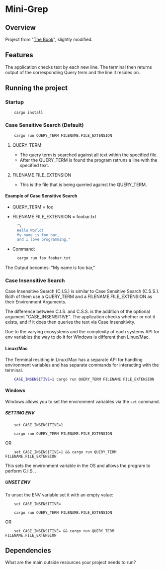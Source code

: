 # Mini-Grep

## **Overview**

Project from "[The Book](https://doc.rust-lang.org/book/ch12-00-an-io-project.html)", slightly modified.

## **Features**

The application checks text by each new line. The terminal then returns output of the corresponding Query term and the line it resides on.

## **Running the project**

### **Startup**

```rust
    cargo install
```

### **Case Sensitive Search (Default**)

```rust
    cargo run QUERY_TERM FILENAME.FILE_EXTENSION
```

1. QUERY_TERM:

   - The query term is searched against all text within the specified file.
   - After the QUERY_TERM is found the program retruns a line with the specified text.

2. FILENAME.FILE_EXTENSION

   - This is the file that is being queried against the QUERY_TERM.

#### **Example of Case Sensitive Search**

- QUERY_TERM = foo

- FILENAME.FILE_EXTENSION = foobar.txt

  ```zsh
    "\
    Hello World!
    My name is foo bar,
    and I love programming."
  ```

- Command:

  ```zsh
    cargo run foo foobar.txt
  ```

The Output becomes: "My name is foo bar,"

### **Case Insensitive Search**

Case Insensitive Search (C.I.S.) is similar to Case Sensitive Search (C.S.S.). Both of them use a QUERY_TERM and a FILENAME.FILE_EXTENSION as their Environment Arguments.

The difference between C.I.S. and C.S.S. is the addition of the optional argument "CASE_INSENSITIVE". The application checks whether or not it exists, and if it does then queries the text via Case Insensitivity.

Due to the varying ecosystems and the complexity of each systems API for env variables the way to do it for Windows is different then Linux/Mac.

#### **Linux/Mac**

The Terminal residing in Linux/Mac has a separate API for handling environment variables and has separate commands for interacting with the terminal.

```ZSH
    CASE_INSENSITIVE=1 cargo run QUERY_TERM FILENAME.FILE_EXTENSION
```

#### **Windows**

Windows allows you to set the environment variables via the `set` command.

##### **SETTING ENV**

```CMD
    set CASE_INSENSITIVE=1

    cargo run QUERY_TERM FILENAME.FILE_EXTENSION
```

OR

```CMD
    set CASE_INSENSITIVE=1 && cargo run QUERY_TERM FILENAME.FILE_EXTENSION
```

This sets the environment variable in the OS and allows the program to perform C.I.S. .

##### **UNSET ENV**

To unset the ENV variable set it with an empty value:

```CMD
    set CASE_INSENSITIVE=

    cargo run QUERY_TERM FILENAME.FILE_EXTENSION
```

OR

```CMD
    set CASE_INSENSITIVE= && cargo run QUERY_TERM FILENAME.FILE_EXTENSION
```

## Dependencies

What are the main outside resources your project needs to run?
